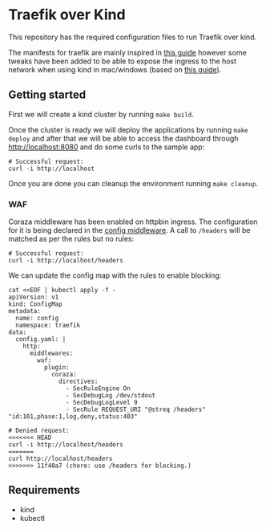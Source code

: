# Traefik over Kind

This repository has the required configuration files to run Traefik over kind.

The manifests for traefik are mainly inspired in [this guide](https://doc.traefik.io/traefik/getting-started/quick-start-with-kubernetes/) however some tweaks have been added to be able to expose the ingress to the host network when using kind in mac/windows (based on [this guide](https://kind.sigs.k8s.io/docs/user/ingress/)).

## Getting started

First we will create a kind cluster by running `make build`.

Once the cluster is ready we will deploy the applications by running `make deploy` and after that we will be able to access the dashboard through <http://localhost:8080> and do some curls to the sample app:

```console
# Successful request:
curl -i http://localhost
```

Once you are done you can cleanup the environment running `make cleanup`.

### WAF

Coraza middleware has been enabled on httpbin ingress. The configuration for it is being declared in the [config middleware](./traefik/configmap.yaml). A call to `/headers` will be matched as per the rules but no rules:

```console
# Successful request:
curl -i http://localhost/headers
```

We can update the config map with the rules to enable blocking:

```console
cat <<EOF | kubectl apply -f -
apiVersion: v1
kind: ConfigMap
metadata:
  name: config
  namespace: traefik
data:
  config.yaml: |
    http:
      middlewares:
        waf:
          plugin:
            coraza:
              directives:
                - SecRuleEngine On
                - SecDebugLog /dev/stdout
                - SecDebugLogLevel 9
                - SecRule REQUEST_URI "@streq /headers" "id:101,phase:1,log,deny,status:403"
```

```console
# Denied request:
<<<<<<< HEAD
curl -i http://localhost/headers
=======
curl http://localhost/headers
>>>>>>> 11f40a7 (chore: use /headers for blocking.)
```

## Requirements

- kind
- kubectl
